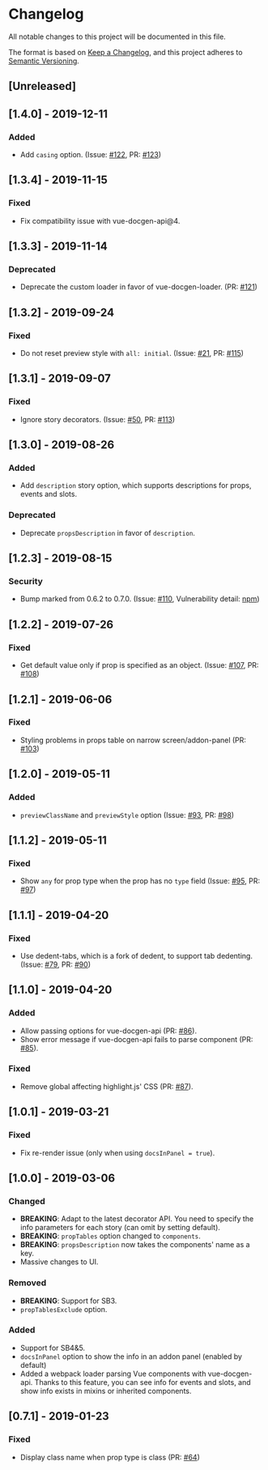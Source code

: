 # Changelog

All notable changes to this project will be documented in this file.

The format is based on [Keep a Changelog](https://keepachangelog.com/en/1.0.0/),
and this project adheres to [Semantic Versioning](https://semver.org/spec/v2.0.0.html).

## [Unreleased]

## [1.4.0] - 2019-12-11

### Added

- Add `casing` option. (Issue: [#122](https://github.com/pocka/storybook-addon-vue-info/issues/122), PR: [#123](https://github.com/pocka/storybook-addon-vue-info/pull/123))

## [1.3.4] - 2019-11-15

### Fixed

- Fix compatibility issue with vue-docgen-api@4.

## [1.3.3] - 2019-11-14

### Deprecated

- Deprecate the custom loader in favor of vue-docgen-loader. (PR: [#121](https://github.com/pocka/storybook-addon-vue-info/pull/121))

## [1.3.2] - 2019-09-24

### Fixed

- Do not reset preview style with `all: initial`. (Issue: [#21](https://github.com/pocka/storybook-addon-vue-info/issues/21), PR: [#115](https://github.com/pocka/storybook-addon-vue-info/pull/115))

## [1.3.1] - 2019-09-07

### Fixed

- Ignore story decorators. (Issue: [#50](https://github.com/pocka/storybook-addon-vue-info/issues/50), PR: [#113](https://github.com/pocka/storybook-addon-vue-info/pull/113))

## [1.3.0] - 2019-08-26

### Added

- Add `description` story option, which supports descriptions for props, events and slots.

### Deprecated

- Deprecate `propsDescription` in favor of `description`.

## [1.2.3] - 2019-08-15

### Security

- Bump marked from 0.6.2 to 0.7.0. (Issue: [#110](https://github.com/pocka/storybook-addon-vue-info/issues/110), Vulnerability detail: [npm](https://github.com/pocka/storybook-addon-vue-info/issues/110))

## [1.2.2] - 2019-07-26

### Fixed

- Get default value only if prop is specified as an object. (Issue: [#107](https://github.com/pocka/storybook-addon-vue-info/issues/107), PR: [#108](https://github.com/pocka/storybook-addon-vue-info/pull/108))

## [1.2.1] - 2019-06-06

### Fixed

- Styling problems in props table on narrow screen/addon-panel (PR: [#103](https://github.com/pocka/storybook-addon-vue-info/pull/103))

## [1.2.0] - 2019-05-11

### Added

- `previewClassName` and `previewStyle` option (Issue: [#93](https://github.com/pocka/storybook-addon-vue-info/issues/93), PR: [#98](https://github.com/pocka/storybook-addon-vue-info/pull/98))

## [1.1.2] - 2019-05-11

### Fixed

- Show `any` for prop type when the prop has no `type` field (Issue: [#95](https://github.com/pocka/storybook-addon-vue-info/issues/95), PR: [#97](https://github.com/pocka/storybook-addon-vue-info/pull/97))

## [1.1.1] - 2019-04-20

### Fixed

- Use dedent-tabs, which is a fork of dedent, to support tab dedenting. (Issue: [#79](https://github.com/pocka/storybook-addon-vue-info/issues/79), PR: [#90](https://github.com/pocka/storybook-addon-vue-info/pull/90))

## [1.1.0] - 2019-04-20

### Added

- Allow passing options for vue-docgen-api (PR: [#86](https://github.com/pocka/storybook-addon-vue-info/pull/86)).
- Show error message if vue-docgen-api fails to parse component (PR: [#85](https://github.com/pocka/storybook-addon-vue-info/pull/85)).

### Fixed

- Remove global affecting highlight.js' CSS (PR: [#87](https://github.com/pocka/storybook-addon-vue-info/pull/87)).

## [1.0.1] - 2019-03-21

### Fixed

- Fix re-render issue (only when using `docsInPanel = true`).

## [1.0.0] - 2019-03-06

### Changed

- **BREAKING**: Adapt to the latest decorator API. You need to specify the info parameters for each story (can omit by setting default).
- **BREAKING**: `propTables` option changed to `components`.
- **BREAKING**: `propsDescription` now takes the components' name as a key.
- Massive changes to UI.

### Removed

- **BREAKING**: Support for SB3.
- `propTablesExclude` option.

### Added

- Support for SB4&5.
- `docsInPanel` option to show the info in an addon panel (enabled by default)
- Added a webpack loader parsing Vue components with vue-docgen-api. Thanks to this feature, you can see info for events and slots, and show info exists in mixins or inherited components.

## [0.7.1] - 2019-01-23

### Fixed

- Display class name when prop type is class (PR: [#64](https://github.com/pocka/storybook-addon-vue-info/pull/64))
